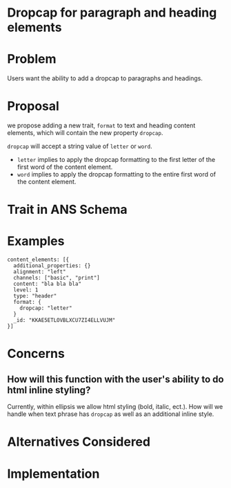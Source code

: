 # Dropcap for paragraph and heading elements

# Problem

Users want the ability to add a dropcap to paragraphs and headings.

# Proposal

we propose adding a new trait, `format` to text and heading content elements, which will contain the new property `dropcap`.

`dropcap` will accept a string value of `letter` or `word`.
 * `letter` implies to apply the dropcap formatting to the first letter of the first word of the content element.
 * `word` implies to apply the dropcap formatting to the entire first word of the content element.

# Trait in ANS Schema

# Examples
```
content_elements: [{
  additional_properties: {}
  alignment: "left"
  channels: ["basic", "print"]
  content: "bla bla bla"
  level: 1
  type: "header"
  format: {
    dropcap: "letter"
  }
  _id: "KKAE5ETLOVBLXCU7ZI4ELLVUJM"
}]
```

# Concerns

## How will this function with the user's ability to do html inline styling?

Currently, within ellipsis we allow html styling (bold, italic, ect.). How will we handle when text phrase has `dropcap` as well as an additional inline style.

# Alternatives Considered


# Implementation


